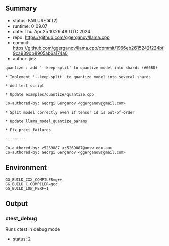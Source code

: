 ## Summary

- status:  FAILURE ❌ (2)
- runtime: 0:09.07
- date:    Thu Apr 25 10:29:48 UTC 2024
- repo:    https://github.com/ggerganov/llama.cpp
- commit:  https://github.com/ggerganov/llama.cpp/commit/1966eb2615242f224bf9ca939db8905ab6a174a0
- author:  jiez
```
quantize : add '--keep-split' to quantize model into shards (#6688)

* Implement '--keep-split' to quantize model into several shards

* Add test script

* Update examples/quantize/quantize.cpp

Co-authored-by: Georgi Gerganov <ggerganov@gmail.com>

* Split model correctly even if tensor id is out-of-order

* Update llama_model_quantize_params

* Fix preci failures

---------

Co-authored-by: z5269887 <z5269887@unsw.edu.au>
Co-authored-by: Georgi Gerganov <ggerganov@gmail.com>
```

## Environment

```
GG_BUILD_CXX_COMPILER=g++
GG_BUILD_C_COMPILER=gcc
GG_BUILD_LOW_PERF=1
```

## Output

### ctest_debug

Runs ctest in debug mode
- status: 2
```

```


